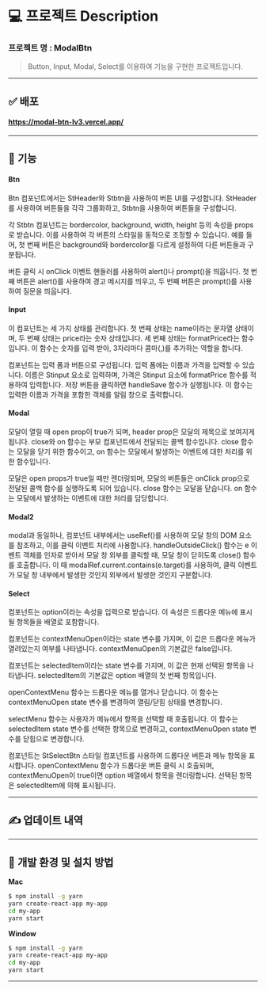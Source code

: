 # 💻 프로젝트 Description
### 프로젝트 명 : ModalBtn
> Button, Input, Modal, Select를 이용하여 기능을 구현한 프로젝트입니다.

---

## ✅ 배포

####  https://modal-btn-lv3.vercel.app/
----


## 📝 기능 

#### Btn
Btn 컴포넌트에서는 StHeader와 Stbtn을 사용하여 버튼 UI를 구성합니다. StHeader를 사용하여 버튼들을 각각 그룹화하고, Stbtn을 사용하여 버튼들을 구성합니다.

각 Stbtn 컴포넌트는 bordercolor, background, width, height 등의 속성을 props로 받습니다. 이를 사용하여 각 버튼의 스타일을 동적으로 조정할 수 있습니다. 예를 들어, 첫 번째 버튼은 background와 bordercolor를 다르게 설정하여 다른 버튼들과 구분됩니다.

버튼 클릭 시 onClick 이벤트 핸들러를 사용하여 alert()나 prompt()을 띄웁니다. 첫 번째 버튼은 alert()를 사용하여 경고 메시지를 띄우고, 두 번째 버튼은 prompt()를 사용하여 질문을 띄웁니다.

#### Input
이 컴포넌트는 세 가지 상태를 관리합니다. 첫 번째 상태는 name이라는 문자열 상태이며, 두 번째 상태는 price라는 숫자 상태입니다. 세 번째 상태는 formatPrice라는 함수입니다. 이 함수는 숫자를 입력 받아, 3자리마다 콤마(,)를 추가하는 역할을 합니다.

컴포넌트는 입력 폼과 버튼으로 구성됩니다. 입력 폼에는 이름과 가격을 입력할 수 있습니다. 이름은 Stinput 요소로 입력하며, 가격은 Stinput 요소에 formatPrice 함수를 적용하여 입력합니다. 저장 버튼을 클릭하면 handleSave 함수가 실행됩니다. 이 함수는 입력한 이름과 가격을 포함한 객체를 알림 창으로 출력합니다.

#### Modal

모달이 열릴 때 open prop이 true가 되며, header prop은 모달의 제목으로 보여지게 됩니다. close와 on 함수는 부모 컴포넌트에서 전달되는 콜백 함수입니다. close 함수는 모달을 닫기 위한 함수이고, on 함수는 모달에서 발생하는 이벤트에 대한 처리를 위한 함수입니다.

모달은 open props가 true일 때만 렌더링되며, 모달의 버튼들은 onClick prop으로 전달된 콜백 함수를 실행하도록 되어 있습니다. close 함수는 모달을 닫습니다. on 함수는 모달에서 발생하는 이벤트에 대한 처리를 담당합니다. 

#### Modal2

modal과 동일하나, 컴포넌트 내부에서는 useRef()를 사용하여 모달 창의 DOM 요소를 참조하고, 이를 클릭 이벤트 처리에 사용합니다. handleOutsideClick() 함수는 e 이벤트 객체를 인자로 받아서 모달 창 외부를 클릭할 때, 모달 창이 닫히도록 close() 함수를 호출합니다. 이 때 modalRef.current.contains(e.target)를 사용하여, 클릭 이벤트가 모달 창 내부에서 발생한 것인지 외부에서 발생한 것인지 구분합니다.

#### Select

컴포넌트는 option이라는 속성을 입력으로 받습니다. 이 속성은 드롭다운 메뉴에 표시될 항목들을 배열로 포함합니다.

컴포넌트는 contextMenuOpen이라는 state 변수를 가지며, 이 값은 드롭다운 메뉴가 열려있는지 여부를 나타냅니다. contextMenuOpen의 기본값은 false입니다.

컴포넌트는 selectedItem이라는 state 변수를 가지며, 이 값은 현재 선택된 항목을 나타냅니다. selectedItem의 기본값은 option 배열의 첫 번째 항목입니다.

openContextMenu 함수는 드롭다운 메뉴를 열거나 닫습니다. 이 함수는 contextMenuOpen state 변수를 변경하여 열림/닫힘 상태를 변경합니다.

selectMenu 함수는 사용자가 메뉴에서 항목을 선택할 때 호출됩니다. 이 함수는 selectedItem state 변수를 선택한 항목으로 변경하고, contextMenuOpen state 변수를 닫힘으로 변경합니다.

컴포넌트는 StSelectBtn 스타일 컴포넌트를 사용하여 드롭다운 버튼과 메뉴 항목을 표시합니다. openContextMenu 함수가 드롭다운 버튼 클릭 시 호출되며, contextMenuOpen이 true이면 option 배열에서 항목을 렌더링합니다. 선택된 항목은 selectedItem에 의해 표시됩니다.

---

## ✍️ 업데이트 내역

------


## 🔡 개발 환경 및 설치 방법


**Mac**

```sh
$ npm install -g yarn
yarn create-react-app my-app
cd my-app
yarn start
```

**Window**

```sh
$ npm install -g yarn
yarn create-react-app my-app
cd my-app
yarn start
```
----
